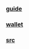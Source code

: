 ### [guide](https://www.reddit.com/r/ethereum/comments/5viint/how_to_download_and_install_ethereum_wallet_and/)

### [wallet](https://www.ethereum.org/)

### [src](https://github.com/ethereum/cpp-ethereum)    
